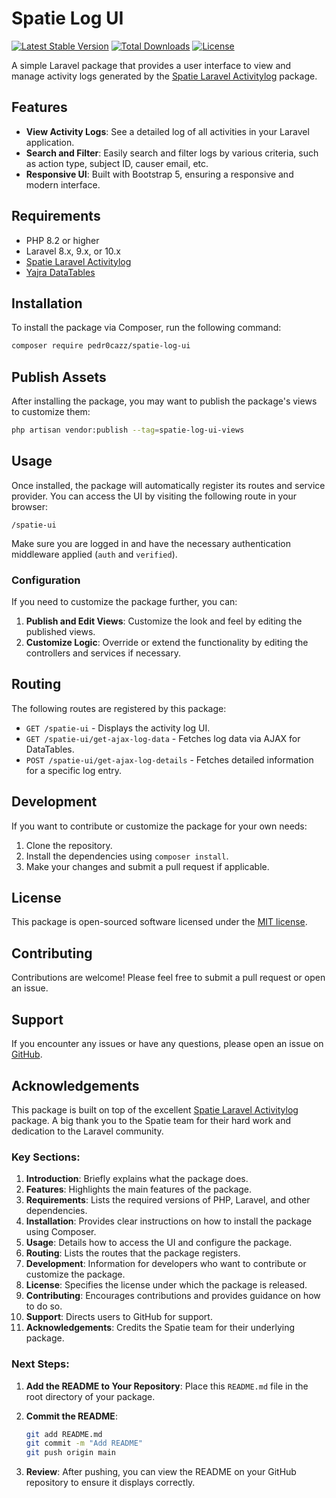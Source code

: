 # Spatie Log UI

[![Latest Stable Version](https://poser.pugx.org/pedr0cazz/spatie-log-ui/v/stable)](https://packagist.org/packages/pedr0cazz/spatie-log-ui)
[![Total Downloads](https://poser.pugx.org/pedr0cazz/spatie-log-ui/downloads)](https://packagist.org/packages/pedr0cazz/spatie-log-ui)
[![License](https://poser.pugx.org/pedr0cazz/spatie-log-ui/license)](https://packagist.org/packages/pedr0cazz/spatie-log-ui)

A simple Laravel package that provides a user interface to view and manage activity logs generated by the [Spatie Laravel Activitylog](https://github.com/spatie/laravel-activitylog) package.

## Features

- **View Activity Logs**: See a detailed log of all activities in your Laravel application.
- **Search and Filter**: Easily search and filter logs by various criteria, such as action type, subject ID, causer email, etc.
- **Responsive UI**: Built with Bootstrap 5, ensuring a responsive and modern interface.

## Requirements

- PHP 8.2 or higher
- Laravel 8.x, 9.x, or 10.x
- [Spatie Laravel Activitylog](https://github.com/spatie/laravel-activitylog)
- [Yajra DataTables](https://yajrabox.com/docs/laravel-datatables)

## Installation

To install the package via Composer, run the following command:

```bash
composer require pedr0cazz/spatie-log-ui
```

## Publish Assets

After installing the package, you may want to publish the package's views to customize them:

```bash
php artisan vendor:publish --tag=spatie-log-ui-views
```

## Usage

Once installed, the package will automatically register its routes and service provider. You can access the UI by visiting the following route in your browser:

```
/spatie-ui
```

Make sure you are logged in and have the necessary authentication middleware applied (`auth` and `verified`).

### Configuration

If you need to customize the package further, you can:

1. **Publish and Edit Views**: Customize the look and feel by editing the published views.
2. **Customize Logic**: Override or extend the functionality by editing the controllers and services if necessary.

## Routing

The following routes are registered by this package:

- `GET /spatie-ui` - Displays the activity log UI.
- `GET /spatie-ui/get-ajax-log-data` - Fetches log data via AJAX for DataTables.
- `POST /spatie-ui/get-ajax-log-details` - Fetches detailed information for a specific log entry.

## Development

If you want to contribute or customize the package for your own needs:

1. Clone the repository.
2. Install the dependencies using `composer install`.
3. Make your changes and submit a pull request if applicable.

## License

This package is open-sourced software licensed under the [MIT license](https://opensource.org/licenses/MIT).

## Contributing

Contributions are welcome! Please feel free to submit a pull request or open an issue.

## Support

If you encounter any issues or have any questions, please open an issue on [GitHub](https://github.com/pedr0cazz/spatie-log-ui).

## Acknowledgements

This package is built on top of the excellent [Spatie Laravel Activitylog](https://github.com/spatie/laravel-activitylog) package. A big thank you to the Spatie team for their hard work and dedication to the Laravel community.


### Key Sections:

1. **Introduction**: Briefly explains what the package does.
2. **Features**: Highlights the main features of the package.
3. **Requirements**: Lists the required versions of PHP, Laravel, and other dependencies.
4. **Installation**: Provides clear instructions on how to install the package using Composer.
5. **Usage**: Details how to access the UI and configure the package.
6. **Routing**: Lists the routes that the package registers.
7. **Development**: Information for developers who want to contribute or customize the package.
8. **License**: Specifies the license under which the package is released.
9. **Contributing**: Encourages contributions and provides guidance on how to do so.
10. **Support**: Directs users to GitHub for support.
11. **Acknowledgements**: Credits the Spatie team for their underlying package.

### Next Steps:

1. **Add the README to Your Repository**: Place this `README.md` file in the root directory of your package.
   
2. **Commit the README**:

    ```bash
    git add README.md
    git commit -m "Add README"
    git push origin main
    ```

3. **Review**: After pushing, you can view the README on your GitHub repository to ensure it displays correctly.

```
